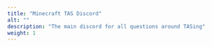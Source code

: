 ```yaml
---
title: "Minecraft TAS Discord"
alt: ""
description: "The main discord for all questions around TASing"
weight: 1
---
```

